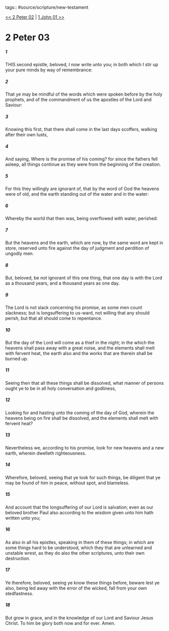 tags:: #source/scripture/new-testament

[<< 2 Peter 02](new-testament/22_2_Peter/2_Peter_02.md) | [1 John 01 >>](new-testament/23_1_John/1_John_01.md)

# 2 Peter 03

##### 1

THIS second epistle, beloved, I now write unto you; in both which I stir up your pure minds by way of remembrance:

##### 2

That ye may be mindful of the words which were spoken before by the holy prophets, and of the commandment of us the apostles of the Lord and Saviour:

##### 3

Knowing this first, that there shall come in the last days scoffers, walking after their own lusts,

##### 4

And saying, Where is the promise of his coming? for since the fathers fell asleep, all things continue as they were from the beginning of the creation.

##### 5

For this they willingly are ignorant of, that by the word of God the heavens were of old, and the earth standing out of the water and in the water:

##### 6

Whereby the world that then was, being overflowed with water, perished:

##### 7

But the heavens and the earth, which are now, by the same word are kept in store, reserved unto fire against the day of judgment and perdition of ungodly men.

##### 8

But, beloved, be not ignorant of this one thing, that one day is with the Lord as a thousand years, and a thousand years as one day.

##### 9

The Lord is not slack concerning his promise, as some men count slackness; but is longsuffering to us-ward, not willing that any should perish, but that all should come to repentance.

##### 10

But the day of the Lord will come as a thief in the night; in the which the heavens shall pass away with a great noise, and the elements shall melt with fervent heat, the earth also and the works that are therein shall be burned up.

##### 11

Seeing then that all these things shall be dissolved, what manner of persons ought ye to be in all holy conversation and godliness,

##### 12

Looking for and hasting unto the coming of the day of God, wherein the heavens being on fire shall be dissolved, and the elements shall melt with fervent heat?

##### 13

Nevertheless we, according to his promise, look for new heavens and a new earth, wherein dwelleth righteousness.

##### 14

Wherefore, beloved, seeing that ye look for such things, be diligent that ye may be found of him in peace, without spot, and blameless.

##### 15

And account that the longsuffering of our Lord is salvation; even as our beloved brother Paul also according to the wisdom given unto him hath written unto you;

##### 16

As also in all his epistles, speaking in them of these things; in which are some things hard to be understood, which they that are unlearned and unstable wrest, as they do also the other scriptures, unto their own destruction.

##### 17

Ye therefore, beloved, seeing ye know these things before, beware lest ye also, being led away with the error of the wicked, fall from your own stedfastness.

##### 18

But grow in grace, and in the knowledge of our Lord and Saviour Jesus Christ. To him be glory both now and for ever. Amen.
